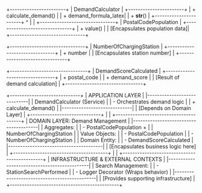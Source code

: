 +-----------------------+
|   DemandCalculator    |
+-----------------------+
| + calculate_demand()  |
| + demand_formula_latex|
| + __str__()           |
+-----------------------+
              ^
              |
              |
+-------------------------------+
| PostalCodePopulation          |
+-------------------------------+
| + value()                     |
| [Encapsulates population data]|
+-------------------------------+

+-------------------------------+
| NumberOfChargingStation       |
+-------------------------------+
| + number                      |
| [Encapsulates station number] |
+-------------------------------+

+--------------------------------+
| DemandScoreCalculated          |
+--------------------------------+
| + postal_code                  |
| + demand_score                 |
| [Result of demand calculation] |
+--------------------------------+


+-----------------------------+
| APPLICATION LAYER           |
|-----------------------------|
| DemandCalculator (Service)  |
| - Orchestrates demand logic |
| + calculate_demand()        |
|-----------------------------|
| [Depends on Domain Layer]   |
+-----------------------------+
             |
             |
+---------------------------------------+
| DOMAIN LAYER: Demand Management       |
|---------------------------------------|
| Aggregates:                           |
| - PostalCodePopulation +              |
|   NumberOfChargingStation             |
| Value Objects:                        |
| - PostalCodePopulation                |
| - NumberOfChargingStation             |
| Domain Entity:                        |
| - DemandScoreCalculated               |
|---------------------------------------|
| [Encapsulates business logic here]    |
+---------------------------------------+
             |
             |
+---------------------------------------------+
| INFRASTRUCTURE & EXTERNAL CONTEXTS          |
|---------------------------------------------|
| Search Management:                          |
| - StationSearchPerformed                    |
| - Logger Decorator (Wraps behavior)         |
|---------------------------------------------|
| [Provides supporting infrastructure]        |
+---------------------------------------------+
